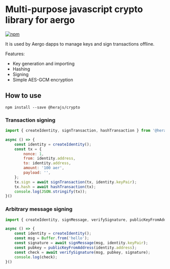 # Multi-purpose javascript crypto library for aergo

[![npm](https://img.shields.io/npm/v/@herajs/crypto.svg)](https://www.npmjs.com/package/@herajs/crypto)

It is used by Aergo dapps to manage keys and sign transactions offline.

Features:

- Key generation and importing
- Hashing
- Signing
- Simple AES-GCM encryption


## How to use

```shell
npm install --save @herajs/crypto
```

### Transaction signing

```js
import { createIdentity, signTransaction, hashTransaction } from '@herajs/crypto';

async () => {
    const identity = createIdentity();
    const tx = {
        nonce: 1,
        from: identity.address,
        to: identity.address,
        amount: '100 aer',
        payload: '',
    };
    tx.sign = await signTransaction(tx, identity.keyPair);
    tx.hash = await hashTransaction(tx);
    console.log(JSON.stringify(tx));
}()
```

### Arbitrary message signing

```js
import { createIdentity, signMessage, verifySignature, publicKeyFromAddress } from '@herajs/crypto';

async () => {
    const identity = createIdentity();
    const msg = Buffer.from('hello');
    const signature = await signMessage(msg, identity.keyPair);
    const pubkey = publicKeyFromAddress(identity.address);
    const check = await verifySignature(msg, pubkey, signature);
    console.log(check);
}()
```